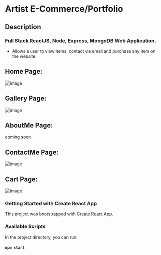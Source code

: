 # Artist E-Commerce/Portfolio

## Description

### Full Stack ReactJS, Node, Express, MongoDB Web Application.

* Allows a user to view items, contact via email and purchase any item on the website.

## Home Page:

![image](https://user-images.githubusercontent.com/69410816/108013378-90089500-6fd9-11eb-9ac5-2d487ceffa1b.png)

## Gallery Page:

![image](https://user-images.githubusercontent.com/69410816/108013538-e970c400-6fd9-11eb-80dc-5087aa56bcdf.png)

## AboutMe Page:

coming soon

## ContactMe Page:

![image](https://user-images.githubusercontent.com/69410816/108013594-01e0de80-6fda-11eb-8d7f-93274f442715.png)

## Cart Page:

![image](https://user-images.githubusercontent.com/69410816/108013723-42405c80-6fda-11eb-8080-7378f0abedee.png)


### Getting Started with Create React App

This project was bootstrapped with [Create React App](https://github.com/facebook/create-react-app).

### Available Scripts

In the project directory, you can run:

#### `npm start`

